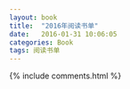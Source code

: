 ```yaml
---
layout: book
title:  "2016年阅读书单"
date:   2016-01-31 10:06:05
categories: Book
tags: 阅读书单
---
```




<div class="grid">
    <!-- <div class="grid-item">
    </div> -->
</div>





<script src="{{ " /js/masonry.pkgd.min.js " | prepend: site.baseurl }}" charset="utf-8"></script>
<script src="{{ " /js/waterfall_2016.js " | prepend: site.baseurl }}" charset="utf-8"></script>

<!-- <h2 id="comments">Comments</h2> -->
{% include comments.html %}
